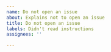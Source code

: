 ```yaml
---
name: Do not open an issue
about: Explains not to open an issue
title: Do not open an issue
labels: Didn't read instructions
assignees: ''

---
```


<!-- This repo doesn't accept issues. Please see README.md in the root for more details. -->
